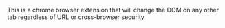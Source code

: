 This is a chrome browser extension that will change the DOM on any other tab regardless of URL or cross-browser security
